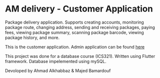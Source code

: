 # AM delivery - Customer Application

Package delivery application. 
Supports creating accounts, monitoring package route, changing address, sending and receiving packages, paying fees, viewing package summary, scanning package barcode, viewing package history, and more.


This is the customer application.
Admin application can be found [here](https://github.com/LoL-Troll/AM_Delivery_ADMIN) 

This project was done for a database course (ICS321).
Written using Flutter framework. 
Database impelemented using mySQL.

Devoloped by Ahmad Alkhabbaz & Majed Bamardouf
